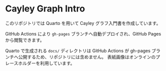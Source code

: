 # Cayley Graph Intro

このリポジトリでは Quarto を用いて Cayley グラフ入門書を作成しています。

GitHub Actions により `gh-pages` ブランチへ自動デプロイされ、GitHub Pages から閲覧できます。

Quarto で生成される `docs/` ディレクトリは GitHub Actions が gh-pages ブランチへ公開するため、リポジトリには含めません。
表紙画像はオンラインのプレースホルダーを利用しています。
